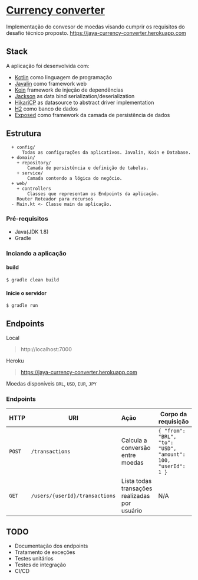 # [Currency converter](https://jaya-currency-converter.herokuapp.com)

Implementação do convesor de moedas visando cumprir os requisitos do desafio técnico proposto.
https://jaya-currency-converter.herokuapp.com

## Stack

A aplicação foi desenvolvida com:

- [Kotlin](https://github.com/JetBrains/kotlin) como linguagem de programação
- [Javalin](https://github.com/tipsy/javalin) como framework web
- [Koin](https://github.com/InsertKoinIO/koin) framework de injeção de dependências
- [Jackson](https://github.com/FasterXML/jackson-module-kotlin) as data bind serialization/deserialization
- [HikariCP](https://github.com/brettwooldridge/HikariCP) as datasource to abstract driver implementation
- [H2](https://github.com/h2database/h2database) como banco de dados
- [Exposed](https://github.com/JetBrains/Exposed) como framework da camada de persistência de dados

## Estrutura
      + config/
          Todas as configurações da aplicativos. Javalin, Koin e Database.
      + domain/
        + repository/
            Camada de persistência e definição de tabelas.
        + service/
            Camada contendo a lógica do negócio.
      + web/
        + controllers
            Classes que representam os Endpoints da aplicação.
        Router Roteador para recursos
      - Main.kt <- Classe main da aplicação.


### Pré-requisitos
-  Java(JDK 1.8)
-  Gradle


### Inciando a aplicação

#### build
```
$ gradle clean build
```

#### Inicie o servidor
```
$ gradle run
```

## Endpoints

Local
> http://localhost:7000

Heroku
> https://jaya-currency-converter.herokuapp.com
 
Moedas disponíveis `BRL`, `USD`, `EUR`, `JPY`


### Endpoints



| HTTP        | URI           | Ação  | Corpo da requisição  |
| ------------- |-------------|:-----|--------- | 
| `POST` | `/transactions` | Calcula a conversão entre moedas| ``` { "from": "BRL", "to": "USD", "amount": 100, "userId": 1 } ``` |
| `GET` | `/users/{userId}/transactions` | Lista todas transações realizadas por usuário | N/A |



## TODO 


- Documentação dos endpoints
- Tratamento de exceções
- Testes unitários
- Testes de integração
- CI/CD

